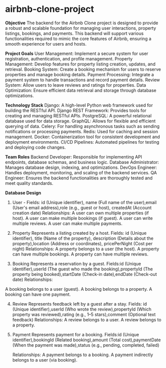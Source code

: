 # airbnb-clone-project
 **Objective**
The backend for the Airbnb Clone project is designed to provide a robust and scalable foundation for managing user interactions, property listings, bookings, and payments. This backend will support various functionalities required to mimic the core features of Airbnb, ensuring a smooth experience for users and hosts.

**Project Goals**
User Management: Implement a secure system for user registration, authentication, and profile management.
Property Management: Develop features for property listing creation, updates, and retrieval.
Booking System: Create a booking mechanism for users to reserve properties and manage booking details.
Payment Processing: Integrate a payment system to handle transactions and record payment details.
Review System: Allow users to leave reviews and ratings for properties.
Data Optimization: Ensure efficient data retrieval and storage through database optimizations.


**Technology Stack**
Django: A high-level Python web framework used for building the RESTful API.
Django REST Framework: Provides tools for creating and managing RESTful APIs.
PostgreSQL: A powerful relational database used for data storage.
GraphQL: Allows for flexible and efficient querying of data.
Celery: For handling asynchronous tasks such as sending notifications or processing payments.
Redis: Used for caching and session management.
Docker: Containerization tool for consistent development and deployment environments.
CI/CD Pipelines: Automated pipelines for testing and deploying code changes.

**Team Roles**
Backend Developer: Responsible for implementing API endpoints, database schemas, and business logic.
Database Administrator: Manages database design, indexing, and optimizations.
DevOps Engineer: Handles deployment, monitoring, and scaling of the backend services.
QA Engineer: Ensures the backend functionalities are thoroughly tested and meet quality standards.



**Database Design**
1. User -
     Fields: id (Unique identifier), name (Full name of the user),email (User's email address),role (e.g., guest or host), createdAt (Account creation date)
     Relationships:
A user can own multiple properties (if host).
A user can make multiple bookings (if guest).
A user can write multiple reviews.
A user can make multiple payments.

3. Property
  Represents a listing created by a host.
    Fields: id (Unique identifier), title (Name of the property), description (Details about the property),location (Address or coordinates), pricePerNight (Cost per night)
   Relationships: 
A property belongs to a user (the host).
A property can have multiple bookings.
A property can have multiple reviews.

5. Booking
    Represents a reservation by a guest.
    Fields:id (Unique identifier),userId (The guest who made the booking),propertyId (The property being booked),startDate (Check-in date),endDate (Check-out date)
    Relationships:

A booking belongs to a user (guest).
A booking belongs to a property.
A booking can have one payment.


4. Review
    Represents feedback left by a guest after a stay.
    Fields: id (Unique identifier),userId (Who wrote the review),propertyId (Which property was reviewed),rating (e.g., 1–5 stars),comment (Optional text feedback)
    Relationships:
A review belongs to a user.
A review belongs to a property.

5.  Payment
    Represents payment for a booking.
    Fields:id (Unique identifier),bookingId (Related booking),amount (Total cost),paymentDate (When the payment was made),status (e.g., pending, completed, failed)

    Relationships:
A payment belongs to a booking.
A payment indirectly belongs to a user (via booking).

